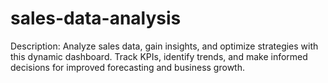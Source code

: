 # sales-data-analysis
Description: Analyze sales data, gain insights, and optimize strategies with this dynamic dashboard. Track KPIs, identify trends, and make informed decisions for improved forecasting and business growth.
